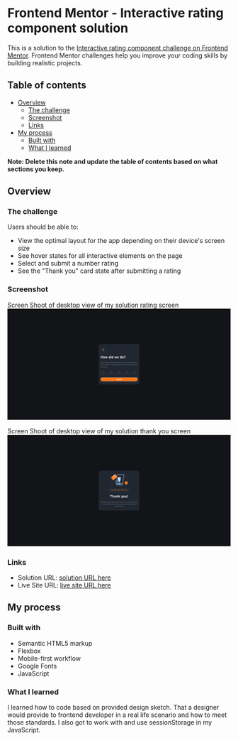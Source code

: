 # Frontend Mentor - Interactive rating component solution

This is a solution to the [Interactive rating component challenge on Frontend Mentor](https://www.frontendmentor.io/challenges/interactive-rating-component-koxpeBUmI). Frontend Mentor challenges help you improve your coding skills by building realistic projects.

## Table of contents

- [Overview](#overview)
  - [The challenge](#the-challenge)
  - [Screenshot](#screenshot)
  - [Links](#links)
- [My process](#my-process)
  - [Built with](#built-with)
  - [What I learned](#what-i-learned)

**Note: Delete this note and update the table of contents based on what sections you keep.**

## Overview

### The challenge

Users should be able to:

- View the optimal layout for the app depending on their device's screen size
- See hover states for all interactive elements on the page
- Select and submit a number rating
- See the "Thank you" card state after submitting a rating

### Screenshot

Screen Shoot of desktop view of my solution rating screen
![Screen Shoot of desktop view of my solution rating screen](./images/project-screenshoot-rating.png)

Screen Shoot of desktop view of my solution thank you screen
![Screen Shoot of desktop view of my solution thank you screen](./images/project-screenshoot-thank-you.png)

### Links

- Solution URL: [solution URL here](https://your-solution-url.com)
- Live Site URL: [live site URL here](https://peterjgalvan.github.io/Interactive-Rating-Component-Static-Frontend-Mentor/)

## My process

### Built with

- Semantic HTML5 markup
- Flexbox
- Mobile-first workflow
- Google Fonts
- JavaScript

### What I learned

I learned how to code based on provided design sketch. That a designer would provide to frontend developer in a real life scenario and how to meet those standards. I also got to work with and use sessionStorage in my JavaScript.
